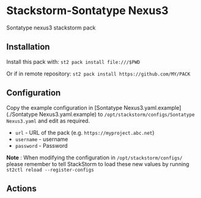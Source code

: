 # Stackstorm-Sontatype Nexus3


Sontatype nexus3 stackstorm pack

## Installation


Install this pack with: `st2 pack install file:///$PWD`

Or if in remote repository: `st2 pack install https://github.com/MY/PACK`

## Configuration

Copy the example configuration in [Sontatype Nexus3.yaml.example](./Sontatype Nexus3.yaml.example)
to `/opt/stackstorm/configs/Sontatype Nexus3.yaml` and edit as required.

* ``url`` - URL of the pack (e.g. ``https://myproject.abc.net``)
* ``username`` - username
* ``password`` - Password


**Note** : When modifying the configuration in `/opt/stackstorm/configs/` please
           remember to tell StackStorm to load these new values by running
           `st2ctl reload --register-configs`



## Actions










